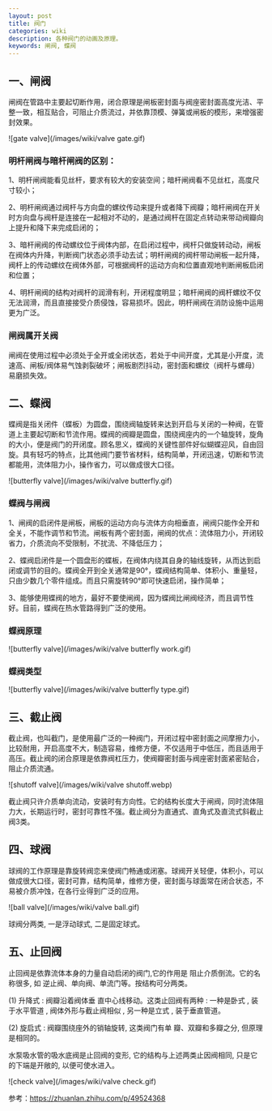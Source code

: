 ```yaml
---
layout: post
title: 阀门
categories: wiki
description: 各种阀门的动画及原理。
keywords: 闸阀, 蝶阀
---
```


## 一、闸阀

闸阀在管路中主要起切断作用，闭合原理是闸板密封面与阀座密封面高度光洁、平整一致，相互贴合，可阻止介质流过，并依靠顶模、弹簧或闸板的模形，来增强密封效果。

![gate valve](/images/wiki/valve gate.gif)

### 明杆闸阀与暗杆闸阀的区别：

1、明杆闸阀能看见丝杆，要求有较大的安装空间；暗杆闸阀看不见丝杠，高度尺寸较小；

2、明杆闸阀通过阀杆与方向盘的螺纹传动来提升或者降下阀瓣；暗杆闸阀在开关时方向盘与阀杆是连接在一起相对不动的，是通过阀杆在固定点转动来带动阀瓣向上提升和降下来完成启闭的；

3、暗杆闸阀的传动螺纹位于阀体内部，在启闭过程中，阀杆只做旋转动动，闸板在阀体内升降，判断阀门状态必须手动去试；明杆闸阀的阀杆带动闸板一起升降，阀杆上的传动螺纹在阀体外部，可根据阀杆的运动方向和位置直观地判断闸板启闭和位置；

4、明杆闸阀的结构对阀杆的润滑有利，开闭程度明显；暗杆闸阀的阀杆螺纹不仅无法润滑，而且直接接受介质侵蚀，容易损坏。因此，明杆闸阀在消防设施中运用更为广泛。

### 闸阀属开关阀

闸阀在使用过程中必须处于全开或全闭状态，若处于中间开度，尤其是小开度，流速高、闸板/阀体易气蚀剥裂破坏；闸板剧烈抖动，密封面和螺纹（阀杆与螺母）易磨损失效。

## 二、蝶阀

蝶阀是指关闭件（蝶板）为圆盘，围绕阀轴旋转来达到开启与关闭的一种阀，在管道上主要起切断和节流作用。蝶阀的阀瓣是圆盘，围绕阀座内的一个轴旋转，旋角的大小，便是阀门的开闭度。顾名思义，蝶阀的关键性部件好似蝴蝶迎风，自由回旋。具有轻巧的特点，比其他阀门要节省材料，结构简单，开闭迅速，切断和节流都能用，流体阻力小，操作省力，可以做成很大口径。

![butterfly valve](/images/wiki/valve butterfly.gif)

### 蝶阀与闸阀

1、闸阀的启闭件是闸板，闸板的运动方向与流体方向相垂直，闸阀只能作全开和全关，不能作调节和节流。闸板有两个密封面，闸阀的优点：流体阻力小，开闭较省力，介质流向不受限制，不扰流、不降低压力；

2、蝶阀启闭件是一个圆盘形的蝶板，在阀体内绕其自身的轴线旋转，从而达到启闭或调节的目的。蝶阀全开到全关通常是90°，蝶阀结构简单、体积小、重量轻，只由少数几个零件组成。而且只需旋转90°即可快速启闭，操作简单；

3、能够使用蝶阀的地方，最好不要使闸阀，因为蝶阀比闸阀经济，而且调节性好。目前，蝶阀在热水管路得到广泛的使用。

### 蝶阀原理

![butterfly valve](/images/wiki/valve butterfly work.gif)

### 蝶阀类型

![butterfly valve](/images/wiki/valve butterfly type.gif)

## 三、截止阀

截止阀，也叫截门，是使用最广泛的一种阀门，开闭过程中密封面之间摩擦力小，比较耐用，开启高度不大，制造容易，维修方便，不仅适用于中低压，而且适用于高压。截止阀的闭合原理是依靠阀杠压力，使阀瓣密封面与阀座密封面紧密贴合，阻止介质流通。

![shutoff valve](/images/wiki/valve shutoff.webp)

截止阀只许介质单向流动，安装时有方向性。它的结构长度大于闸阀，同时流体阻力大，长期运行时，密封可靠性不强。截止阀分为直通式、直角式及直流式斜截止阀3类。

## 四、球阀

球阀的工作原理是靠旋转阀恋来使阀门畅通或闭塞。球阀开关轻便，体积小，可以做成很大口径，密封可靠，结构简单，维修方便，密封面与球面常在闭合状态，不易被介质冲蚀，在各行业得到广泛的应用。

![ball valve](/images/wiki/valve ball.gif)

球阀分两类, 一是浮动球式, 二是固定球式。

## 五、止回阀

止回阀是依靠流体本身的力量自动启闭的阀门,它的作用是 阻止介质倒流。它的名称很多, 如 逆止阀、单向阀、单流门等。按结构可分两类。

(1) 升降式 : 阀瓣沿着阀体垂 直中心线移动。这类止回阀有两种 : 一种是卧式 , 装于水平管道 , 阀体外形与截止阀相似 , 另一种是立式 , 装于垂直管道。

(2) 旋启式 : 阀瓣围绕座外的销轴旋转, 这类阀门有单 瓣、双瓣和多瓣之分, 但原理是相同的。

水泵吸水管的吸水底阀是止回阀的变形, 它的结构与上述两类止因阀相同, 只是它的下端是开敞的, 以便可使水进入。

![check valve](/images/wiki/valve check.gif)

参考：<https://zhuanlan.zhihu.com/p/49524368>
